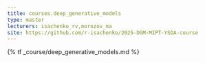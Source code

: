 ```yaml
---
title: courses.deep_generative_models
type: master
lecturers: isachenko_rv,morozov_ma
site: https://github.com/r-isachenko/2025-DGM-MIPT-YSDA-course
---
```


{% tf _course/deep_generative_models.md %}
